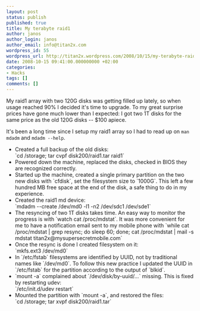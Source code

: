 ```yaml
---
layout: post
status: publish
published: true
title: My terabyte raid1
author: janos
author_login: janos
author_email: info@titan2x.com
wordpress_id: 55
wordpress_url: http://titan2x.wordpress.com/2008/10/15/my-terabyte-raid1/
date: 2008-10-15 09:41:00.000000000 +02:00
categories:
- Hacks
tags: []
comments: []
---
```

My raid1 array with two 120G disks was getting filled up lately, so when usage reached 90% I decided it's time to upgrade. To my great surprise prices have gone much lower than I expected: I got two 1T disks for the same price as the old 120G disks -- $100 apiece.

It's been a long time since I setup my raid1 array so I had to read up on `man mdadm` and `mdadm --help`.

<ul>
<li>Created a full backup of the old disks: <br />`cd /storage; tar cvpf disk200/raid1.tar raid1`</li>
<li>Powered down the machine, replaced the disks, checked in BIOS they are recognized correctly.</li>
<li>Started up the machine, created a single primary partition on the two new disks with `cfdisk`, set the filesystem size to `1000G`. This left a few hundred MB free space at the end of the disk, a safe thing to do in my experience.</li>
<li>Created the raid1 md device: <br />`mdadm --create /dev/md0 -l1 -n2 /dev/sdc1 /dev/sde1`</li>
<li>The resyncing of two 1T disks takes time. An easy way to monitor the progress is with `watch cat /proc/mdstat`. It was more convenient for me to have a notification email sent to my mobile phone with `while cat /proc/mdstat | grep resync; do sleep 60; done; cat /proc/mdstat | mail -s mdstat titan2x@mysupersecretmobile.com`</li>
<li>Once the resync is done I created filesystem on it: <br />`mkfs.ext3 /dev/md0`</li>
<li>In `/etc/fstab` filesystems are identified by UUID, not by traditional names like `/dev/md0`. To follow this new practice I updated the UUID in `/etc/fstab` for the partition according to the output of `blkid`.</li>
<li>`mount -a` complained about `/dev/disk/by-uuid/...` missing. This is fixed by restarting udev:<br />`/etc/init.d/udev restart`</li>
<li>Mounted the partition with `mount -a`, and restored the files: <br />`cd /storage; tar xvpf disk200/raid1.tar`</li>
</ul>
